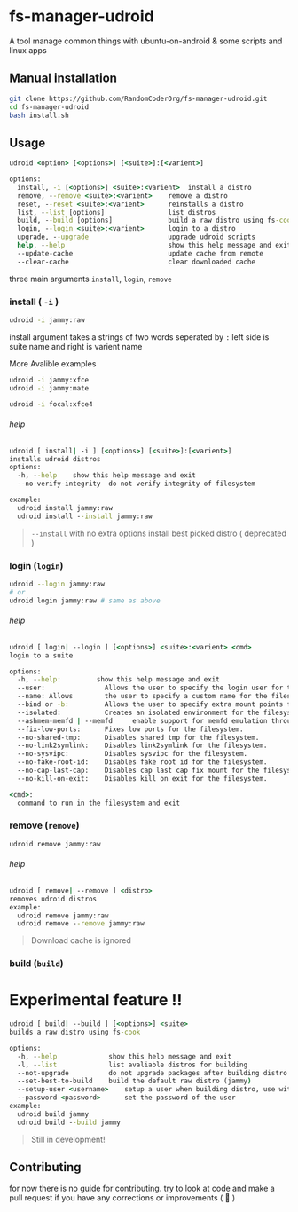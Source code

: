 # fs-manager-udroid

A tool manage common things with ubuntu-on-android
& some scripts and linux apps

## Manual installation

```bash
git clone https://github.com/RandomCoderOrg/fs-manager-udroid.git
cd fs-manager-udroid
bash install.sh
```

## Usage

```cmd
udroid <option> [<options>] [<suite>]:[<varient>]

options:
  install, -i [<options>] <suite>:<varient>  install a distro
  remove, --remove <suite>:<varient>    remove a distro
  reset, --reset <suite>:<varient>      reinstalls a distro
  list, --list [options]                list distros
  build, --build [options]              build a raw distro using fs-cook
  login, --login <suite>:<varient>      login to a distro
  upgrade, --upgrade                    upgrade udroid scripts
  help, --help                          show this help message and exit
  --update-cache                        update cache from remote  
  --clear-cache                         clear downloaded cache      
```

three main arguments `install`, `login`, `remove`

### install ( `-i` )

```bash
udroid -i jammy:raw
```

install argument takes a strings of two words seperated by `:` left side is suite name and right is varient name

More Avalible examples

```bash
udroid -i jammy:xfce
udroid -i jammy:mate
```

```bash
udroid -i focal:xfce4
```

###### help

```cmd
udroid [ install| -i ] [<options>] [<suite>]:[<varient>]
installs udroid distros
options:
  -h, --help    show this help message and exit
  --no-verify-integrity  do not verify integrity of filesystem

example:
  udroid install jammy:raw
  udroid install --install jammy:raw
```

> `--install` with no extra options install best picked distro ( deprecated )

### login (`login`)

```bash
udroid --login jammy:raw
# or
udroid login jammy:raw # same as above
```

###### help
```cmd
udroid [ login| --login ] [<options>] <suite>:<varient> <cmd>
login to a suite

options:
  -h, --help:         show this help message and exit
  --user:               Allows the user to specify the login user for the filesystem.
  --name: Allows        the user to specify a custom name for the filesystem to install
  --bind or -b:         Allows the user to specify extra mount points for the filesystem.
  --isolated:           Creates an isolated environment for the filesystem.
  --ashmem-memfd | --memfd     enable support for memfd emulation through ashmem ( experimental )
  --fix-low-ports:      Fixes low ports for the filesystem.
  --no-shared-tmp:      Disables shared tmp for the filesystem.
  --no-link2symlink:    Disables link2symlink for the filesystem.
  --no-sysvipc:         Disables sysvipc for the filesystem.
  --no-fake-root-id:    Disables fake root id for the filesystem.
  --no-cap-last-cap:    Disables cap last cap fix mount for the filesystem.(only per session)
  --no-kill-on-exit:    Disables kill on exit for the filesystem.

<cmd>:
  command to run in the filesystem and exit
```

### remove (`remove`)

```bash
udroid remove jammy:raw
```

###### help

```cmd
udroid [ remove| --remove ] <distro>
removes udroid distros
example:
  udroid remove jammy:raw
  udroid remove --remove jammy:raw
```

> Download cache is ignored

### build (`build`)

# Experimental feature !!

```cmd
udroid [ build| --build ] [<options>] <suite>
builds a raw distro using fs-cook

options:
  -h, --help             show this help message and exit
  -l, --list             list avaliable distros for building
  --not-upgrade          do not upgrade packages after building distro
  --set-best-to-build    build the default raw distro (jammy)
  --setup-user <username>    setup a user when building distro, use with --password
  --password <password>      set the password of the user
example:
  udroid build jammy
  udroid build --build jammy
```

> Still in development!

## Contributing

for now there is no guide for contributing. try to look at code and make a pull request if you have any corrections or improvements ( 💟 )
